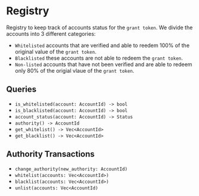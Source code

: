 # Registry

Registry to keep track of accounts status for the `grant token`. We divide the accounts into 3 different categories:

- `Whitelisted` accounts that are verified and able to reedem 100% of the original value of the `grant token`.
- `Blacklisted` these accounts are not able to redeem the `grant token`.
- `Non-listed` accounts that have not been verified and are able to redeem only 80% of the origial vlaue of the `grant token`.

## Queries

- `is_whitelisted(account: AccountId) -> bool`
- `is_blacklisted(account: AccountId) -> bool`
- `account_status(account: AccountId) -> Status`
- `authority() -> AccountId`
- `get_whitelist() -> Vec<AccountId>`
- `get_blacklist() -> Vec<AccountId>`

## Authority Transactions

- `change_authority(new_authority: AccountId)`
- `whitelist(accounts: Vec<AccountId>)`
- `blacklist(accounts: Vec<AccountId>)`
- `unlist(accounts: Vec<AccountId)`
